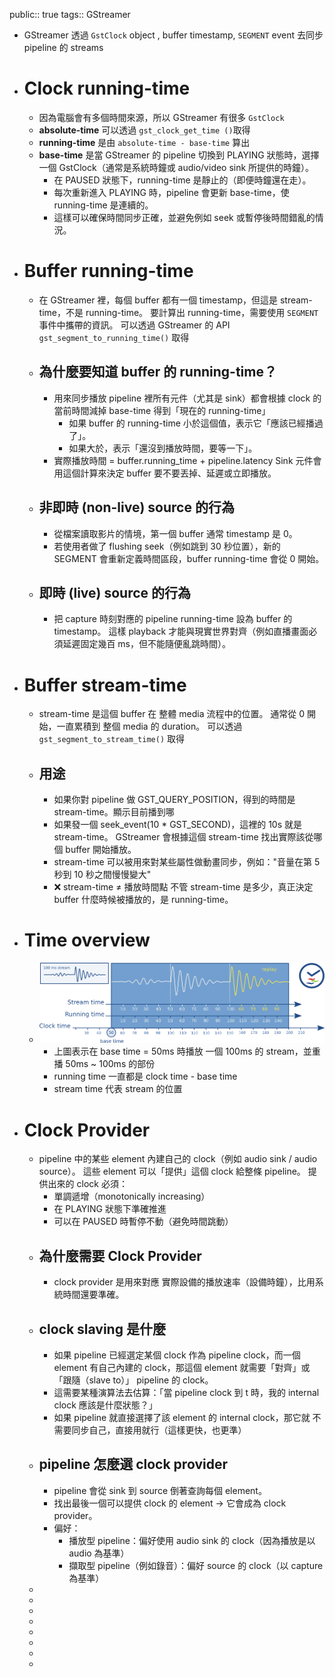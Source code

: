 public:: true
tags:: GStreamer

- GStreamer 透過 `GstClock` object , buffer timestamp, `SEGMENT` event 去同步 pipeline 的 streams
- # Clock running-time
	- 因為電腦會有多個時間來源，所以 GStreamer 有很多 `GstClock`
	- **absolute-time** 可以透過 `gst_clock_get_time ()`取得
	- **running-time** 是由 `absolute-time - base-time` 算出
	- **base-time** 是當 GStreamer 的 pipeline 切換到 PLAYING 狀態時，選擇一個 GstClock（通常是系統時鐘或 audio/video sink 所提供的時鐘）。
		- 在 PAUSED 狀態下，running-time 是靜止的（即便時鐘還在走）。
		- 每次重新進入 PLAYING 時，pipeline 會更新 base-time，使 running-time 是連續的。
		- 這樣可以確保時間同步正確，並避免例如 seek 或暫停後時間錯亂的情況。
- # Buffer running-time
	- 在 GStreamer 裡，每個 buffer 都有一個 timestamp，但這是 stream-time，不是 running-time。
	  要計算出 running-time，需要使用 `SEGMENT` 事件中攜帶的資訊。
	  可以透過 GStreamer 的 API `gst_segment_to_running_time()` 取得
	- ## 為什麼要知道 buffer 的 running-time？
		- 用來同步播放
		  pipeline 裡所有元件（尤其是 sink）都會根據 clock 的當前時間減掉 base-time 得到「現在的 running-time」
			- 如果 buffer 的 running-time 小於這個值，表示它「應該已經播過了」。
			- 如果大於，表示「還沒到播放時間，要等一下」。
		- 實際播放時間 = buffer.running_time + pipeline.latency
		  Sink 元件會用這個計算來決定 buffer 要不要丟掉、延遲或立即播放。
	- ## 非即時 (non-live) source 的行為
		- 從檔案讀取影片的情境，第一個 buffer 通常 timestamp 是 0。
		- 若使用者做了 flushing seek（例如跳到 30 秒位置），新的 SEGMENT 會重新定義時間區段，buffer running-time 會從 0 開始。
	- ## 即時 (live) source 的行為
		- 把 capture 時刻對應的 pipeline running-time 設為 buffer 的 timestamp。
		  這樣 playback 才能與現實世界對齊（例如直播畫面必須延遲固定幾百 ms，但不能隨便亂跳時間）。
- # Buffer stream-time
	- stream-time 是這個 buffer 在 整體 media 流程中的位置。
	  通常從 0 開始，一直累積到 整個 media 的 duration。
	  可以透過 `gst_segment_to_stream_time()` 取得
	- ## 用途
		- 如果你對 pipeline 做 GST_QUERY_POSITION，得到的時間是 stream-time。顯示目前播到哪
		- 如果發一個 seek_event(10 * GST_SECOND)，這裡的 10s 就是 stream-time。
		  GStreamer 會根據這個 stream-time 找出實際該從哪個 buffer 開始播放。
		- stream-time 可以被用來對某些屬性做動畫同步，例如："音量在第 5 秒到 10 秒之間慢慢變大"
		- ❌ stream-time ≠ 播放時間點
		  不管 stream-time 是多少，真正決定 buffer 什麼時候被播放的，是 running-time。
- # Time overview
	- ![image.png](../assets/image_1758616350739_0.png)
		- 上圖表示在 base time = 50ms 時播放 一個 100ms 的 stream，並重播 50ms ~ 100ms 的部份
		- running time 一直都是 clock time - base time
		- stream time 代表 stream 的位置
- # Clock Provider
	- pipeline 中的某些 element 內建自己的 clock（例如 audio sink / audio source）。
	  這些 element 可以「提供」這個 clock 給整條 pipeline。
	  提供出來的 clock 必須：
		- 單調遞增（monotonically increasing）
		- 在 PLAYING 狀態下準確推進
		- 可以在 PAUSED 時暫停不動（避免時間跳動）
	- ## 為什麼需要 Clock Provider
		- clock provider 是用來對應 實際設備的播放速率（設備時鐘），比用系統時間還要準確。
	- ## clock slaving 是什麼
		- 如果 pipeline 已經選定某個 clock 作為 pipeline clock，而一個 element 有自己內建的 clock，那這個 element 就需要「對齊」或「跟隨（slave to）」 pipeline 的 clock。
		- 這需要某種演算法去估算：「當 pipeline clock 到 t 時，我的 internal clock 應該是什麼狀態？」
		- 如果 pipeline 就直接選擇了該 element 的 internal clock，那它就 不需要同步自己，直接用就行（這樣更快，也更準）
	- ## pipeline 怎麼選 clock provider
		- pipeline 會從 sink 到 source 倒著查詢每個 element。
		- 找出最後一個可以提供 clock 的 element → 它會成為 clock provider。
		- 偏好：
			- 播放型 pipeline：偏好使用 audio sink 的 clock（因為播放是以 audio 為基準）
			- 擷取型 pipeline（例如錄音）：偏好 source 的 clock（以 capture 為基準）
	-
	-
	-
	-
	-
	-
	-
	-